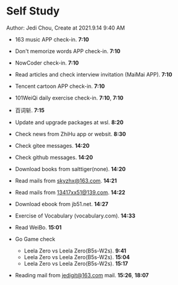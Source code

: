 # Self Study

Author: Jedi Chou, Create at 2021.9.14 9:40 AM

* 163 music APP check-in. **7:10**
* Don't memorize words APP check-in. **7:10**
* NowCoder check-in. **7:10**
* Read articles and check interview invitation (MaiMai APP). **7:10**
* Tencent cartoon APP check-in. **7:10**
* 101WeiQi daily exercise check-in. **7:10**, **7:10**
* 百词斩. **7:15**

* Update and upgrade packages at wsl. **8:20**
* Check news from ZhiHu app or websit. **8:30**
* Check gitee messages. **14:20**
* Check github messages. **14:20**
* Download books from salttiger(none). **14:20**
* Read mails from skyzhx@163.com. **14:21**
* Read mails from 13417xx51@139.com. **14:22**
* Download ebook from jb51.net. **14:27**
* Exercise of Vocabulary (vocabulary.com). **14:33**
* Read WeiBo. **15:01**

* Go Game check
  * Leela Zero vs Leela Zero(B5s-W2s). **9:41**
  * Leela Zero vs Leela Zero(B5s-W2s). **15:04**
  * Leela Zero vs Leela Zero(B5s-W2s). **15:17**
* Reading mail from jedigit@163.com mail. **15:26**, **18:07**
